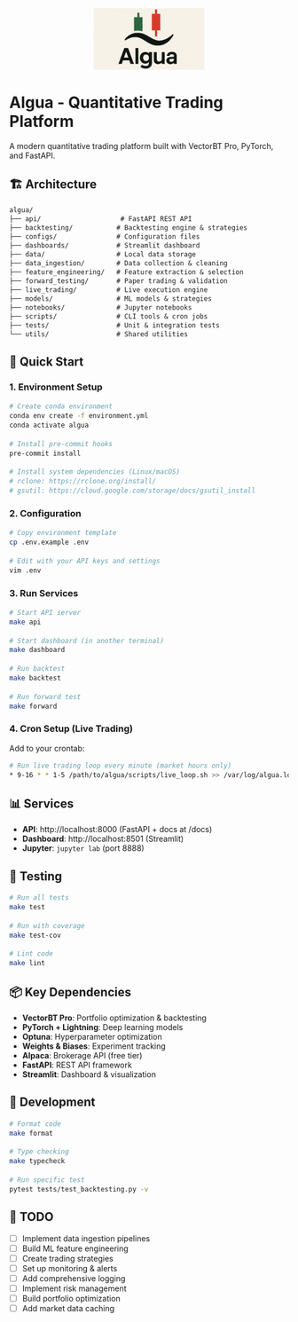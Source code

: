 <div align="center">
  <img src="logo.png" alt="Algua Logo" width="200"/>
</div>

# Algua - Quantitative Trading Platform

A modern quantitative trading platform built with VectorBT Pro, PyTorch, and FastAPI.

## 🏗️ Architecture

```
algua/
├── api/                    # FastAPI REST API
├── backtesting/           # Backtesting engine & strategies  
├── configs/               # Configuration files
├── dashboards/            # Streamlit dashboard
├── data/                  # Local data storage
├── data_ingestion/        # Data collection & cleaning
├── feature_engineering/   # Feature extraction & selection
├── forward_testing/       # Paper trading & validation
├── live_trading/          # Live execution engine
├── models/                # ML models & strategies
├── notebooks/             # Jupyter notebooks
├── scripts/               # CLI tools & cron jobs
├── tests/                 # Unit & integration tests
└── utils/                 # Shared utilities
```

## 🚀 Quick Start

### 1. Environment Setup
```bash
# Create conda environment
conda env create -f environment.yml
conda activate algua

# Install pre-commit hooks
pre-commit install

# Install system dependencies (Linux/macOS)
# rclone: https://rclone.org/install/
# gsutil: https://cloud.google.com/storage/docs/gsutil_install
```

### 2. Configuration
```bash
# Copy environment template
cp .env.example .env

# Edit with your API keys and settings
vim .env
```

### 3. Run Services
```bash
# Start API server
make api

# Start dashboard (in another terminal)
make dashboard

# Run backtest
make backtest

# Run forward test
make forward
```

### 4. Cron Setup (Live Trading)
Add to your crontab:
```bash
# Run live trading loop every minute (market hours only)
* 9-16 * * 1-5 /path/to/algua/scripts/live_loop.sh >> /var/log/algua.log 2>&1
```

## 📊 Services

- **API**: http://localhost:8000 (FastAPI + docs at /docs)
- **Dashboard**: http://localhost:8501 (Streamlit)
- **Jupyter**: `jupyter lab` (port 8888)

## 🧪 Testing

```bash
# Run all tests
make test

# Run with coverage
make test-cov

# Lint code
make lint
```

## 📦 Key Dependencies

- **VectorBT Pro**: Portfolio optimization & backtesting
- **PyTorch + Lightning**: Deep learning models
- **Optuna**: Hyperparameter optimization  
- **Weights & Biases**: Experiment tracking
- **Alpaca**: Brokerage API (free tier)
- **FastAPI**: REST API framework
- **Streamlit**: Dashboard & visualization

## 🔧 Development

```bash
# Format code
make format

# Type checking
make typecheck

# Run specific test
pytest tests/test_backtesting.py -v
```

## 📝 TODO

- [ ] Implement data ingestion pipelines
- [ ] Build ML feature engineering
- [ ] Create trading strategies
- [ ] Set up monitoring & alerts
- [ ] Add comprehensive logging
- [ ] Implement risk management
- [ ] Build portfolio optimization
- [ ] Add market data caching 